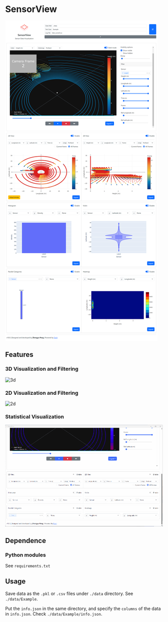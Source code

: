 # SensorView

![screenshot](./assets/sensorview.png)

## Features

### 3D Visualization and Filtering

![3d](./assets/3d.gif)

### 2D Visualization and Filtering

![2d](./assets/2d.gif)

### Statistical Visualization

![stat](./assets/stat.gif)

## Dependence

### Python modules

See `requirements.txt`

## Usage

Save data as the `.pkl` or `.csv` files under `./data` directory. See `./data/Example`.

Put the `info.json` in the same directory, and specify the `columns` of the data in `info.json`. Check `./data/Example/info.json`.

